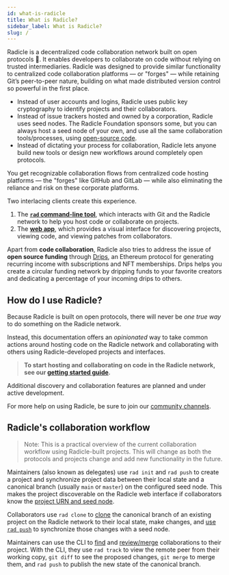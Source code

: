 ```yaml
---
id: what-is-radicle
title: What is Radicle?
sidebar_label: What is Radicle?
slug: /
---
```


Radicle is a decentralized code collaboration network built on open protocols 🌱. It enables developers to collaborate
on code without relying on trusted intermediaries. Radicle was designed to provide similar functionality to centralized
code collaboration platforms — or "forges" — while retaining Git’s peer-to-peer nature, building on what made
distributed version control so powerful in the first place. 

- Instead of user accounts and logins, Radicle uses public key cryptography to identify projects and their
  collaborators.
- Instead of issue trackers hosted and owned by a corporation, Radicle uses seed nodes. The Radicle Foundation sponsors
  some, but you can always host a seed node of your own, and use all the same collaboration tools/processes, using
  [open-source code](https://github.com/radicle-dev/radicle-client-services).
- Instead of dictating your process for collaboration, Radicle lets anyone build new tools or design new workflows
  around completely open protocols.

You get recognizable collaboration flows from centralized code hosting platforms — the "forges" like GitHub and GitLab —
while also eliminating the reliance and risk on these corporate platforms.

Two interlacing clients create this experience.

1. The **[`rad` command-line
   tool](https://app.radicle.network/alt-clients.radicle.eth/rad:git:hnrkmg77m8tfzj4gi4pa4mbhgysfgzwntjpao/tree)**, which interacts with Git and the Radicle network to help you host code or collaborate on projects.
2. The **[web app](https://app.radicle.network)**, which provides a visual interface for discovering projects, viewing
   code, and viewing patches from collaborators.

Apart from **code collaboration**, Radicle also tries to address the issue of **open source funding** through
[Drips](https://www.drips.network/), an Ethereum protocol for generating recurring income with subscriptions and NFT
memberships. Drips helps you create a circular funding network by dripping funds to your favorite creators and
dedicating a percentage of your incoming drips to others.

## How do I use Radicle?

Because Radicle is built on open protocols, there will never be *one true way* to do something on the Radicle network.

Instead, this documentation offers an *opinionated* way to take common actions around hosting code on the Radicle
network and collaborating with others using Radicle-developed projects and interfaces.

> **To start hosting and collaborating on code in the Radicle network, see our [getting started
> guide](getting-started.md).**

Additional discovery and collaboration features are planned and under active development.

For more help on using Radicle, be sure to join our [community channels](get-involved/community.md).

## Radicle's collaboration workflow

> Note: This is a practical overview of the current collaboration workflow using Radicle-built projects. This will
> change as both the protocols and projects change and add new functionality in the future.

Maintainers (also known as delegates) use `rad init` and `rad push` to create a project and synchronize project data
between their local state and a canonical branch (usually `main` or `master`) on the configured seed node. This makes
the project discoverable on the Radicle web interface if collaborators know the [project URN and seed
node](using-radicle/view-share.md).

Collaborators use `rad clone` to [clone](using-radicle/clone.md) the canonical branch of an existing project on the
Radicle network to their local state, make changes, and [use `rad push`](using-radicle/push.md) to synchronize those
changes with a seed node.

Maintainers can use the CLI to [find](using-radicle/view-share.md) and
[review/merge](using-radicle/track-review-merge.md) collaborations to their project. With the CLI, they use `rad track`
to view the remote peer from their working copy, `git diff` to see the proposed changes, `git merge` to merge them, and
`rad push` to publish the new state of the canonical branch.
